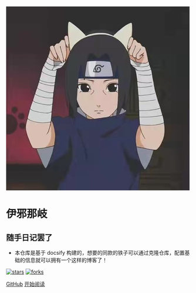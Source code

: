 ![logo](_media/logo2.jpg)

# 伊邪那岐

## 随手日记罢了

- 本仓库是基于 docsify 构建的，想要的同款的铁子可以通过克隆仓库，配置基础的信息就可以拥有一个这样的博客了！
    
[![stars](https://badgen.net/github/stars/is-xianglei/xianglei?icon=github&color=4ab8a1)](https://github.com/fuzhengwei/fuzhengwei.github.io) [![forks](https://badgen.net/github/forks/is-xianglei/xianglei?icon=github&color=4ab8a1)](https://github.com/is-xianglei/xianglei) 

[GitHub](<https://github.com/is-xianglei/xianglei>)
[开始阅读](README.md)